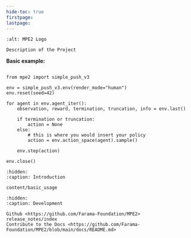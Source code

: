 ```yaml
---
hide-toc: true
firstpage:
lastpage:
---
```


```{project-logo} _static/MPE2-text.png
:alt: MPE2 Logo
```

```{project-heading}
Description of the Project
```

**Basic example:**

```{code-block} python

from mpe2 import simple_push_v3

env = simple_push_v3.env(render_mode="human")
env.reset(seed=42)

for agent in env.agent_iter():
    observation, reward, termination, truncation, info = env.last()

    if termination or truncation:
        action = None
    else:
        # this is where you would insert your policy
        action = env.action_space(agent).sample()

    env.step(action)
    
env.close()
```

```{toctree}
:hidden:
:caption: Introduction

content/basic_usage
```

```{toctree}
:hidden:
:caption: Development

Github <https://github.com/Farama-Foundation/MPE2>
release_notes/index
Contribute to the Docs <https://github.com/Farama-Foundation/MPE2/blob/main/docs/README.md>
```
